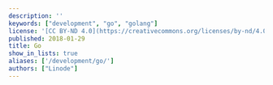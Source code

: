 ```yaml
---
description: ''
keywords: ["development", "go", "golang"]
license: '[CC BY-ND 4.0](https://creativecommons.org/licenses/by-nd/4.0)'
published: 2018-01-29
title: Go
show_in_lists: true
aliases: ['/development/go/']
authors: ["Linode"]
---
```

